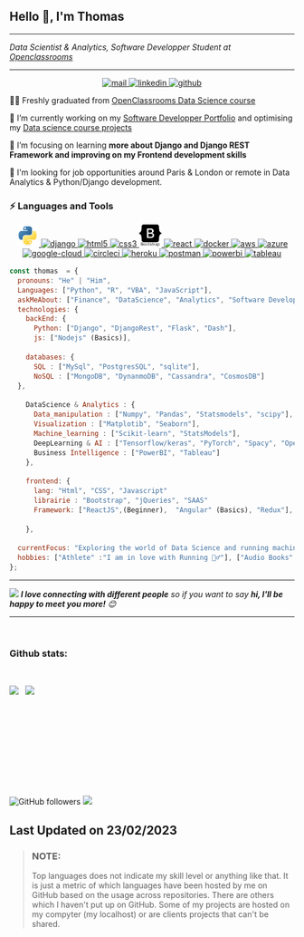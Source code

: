 <h2>Hello 🙂, I'm Thomas </h2>

---

<p><em> Data Scientist & Analytics, Software Developper Student at <a href="https://openclassrooms.com/fr/paths/164-data-scientist#path-tabs">Openclassrooms</a>
</em></p>

---

<p align="center">
    <a href="mailto:thomas.awounfouet@gmail.com">
        <img src="https://img.shields.io/badge/mail-%23ff4343.svg?&style=for-the-badge&logo=gmail&logoColor=white"  alt="mail"/>
    </a>
    <a href="[tawounfouet](https://www.linkedin.com/in/thomas-awounfouet-83732186/)">
        <img src="https://img.shields.io/badge/Linkedin-0072b1?style=for-the-badge&logo=linkedin&logoColor=white" alt="linkedin"/>
    </a>
    <a href="https://github.com/tawounfouet">
        <img src="https://img.shields.io/badge/Github-000000?style=for-the-badge&logo=github&logoColor=white" alt="github"/>
    </a>
</p>

👩‍🎓 Freshly graduated from [OpenClassrooms Data Science course](https://openclassrooms.com/fr/paths/164-data-scientist#path-tabs)

🔭 I’m currently working on my [Software Developper Portfolio](https://github.com/tawounfouet/software-developper-portfolio) and optimising my [Data science course projects](https://github.com/tawounfouet/data-scientist-openclassrooms-x-centralsupelec) 

📌 I’m focusing on learning **more about Django and Django REST Framework and improving on my Frontend development skills**

💼 I'm looking for job opportunities around Paris & London or remote in Data Analytics & Python/Django development.

### ⚡ Languages and Tools

<p align="center">
    <a href="https://www.python.org" target="_blank" rel="noreferrer"> <img src="https://raw.githubusercontent.com/devicons/devicon/master/icons/python/python-original.svg" alt="python" width="40" height="40"/> </a> 
    <a href="https://www.djangoproject.com/" target="_blank" rel="noreferrer"> <img src="https://cdn.worldvectorlogo.com/logos/django.svg" alt="django" width="40" height="40"/> </a>
    <a href="https://www.w3.org/html/" target="_blank" rel="noreferrer"> <img src="https://www.blog-nouvelles-technologies.fr/wp-content/uploads/2011/01/html5-logo-1.png" alt="html5" width="40" height="40"/> </a>
    <a href="https://www.w3schools.com/css/" target="_blank" rel="noreferrer"> <img src="https://upload.wikimedia.org/wikipedia/commons/thumb/6/62/CSS3_logo.svg/800px-CSS3_logo.svg.png" alt="css3" width="40" height="40"/> </a>
    <a href="https://getbootstrap.com" target="_blank" rel="noreferrer"> <img src="https://raw.githubusercontent.com/devicons/devicon/master/icons/bootstrap/bootstrap-plain-wordmark.svg" alt="bootstrap" width="40" height="40"/> </a>
    <a href="https://fr.legacy.reactjs.org/" target="_blank" rel="noreferrer"> <img src="https://upload.wikimedia.org/wikipedia/commons/a/a7/React-icon.svg" alt="react" width="40" height="40"/> </a>
    <a href="https://www.docker.com/" target="_blank" rel="noreferrer"> <img src="https://www.docker.com/wp-content/uploads/2022/03/vertical-logo-monochromatic.png" alt="docker" width="45" height="40"/> </a> 
   <a href="https://aws.amazon.com/fr/" target="_blank" rel="noreferrer"> <img src="https://upload.wikimedia.org/wikipedia/commons/9/93/Amazon_Web_Services_Logo.svg" alt="aws" width="45" height="40"/> </a> 
   <a href="https://azure.microsoft.com/fr-fr" target="_blank" rel="noreferrer"> <img src="https://download.logo.wine/logo/Microsoft_Azure/Microsoft_Azure-Logo.wine.png" alt="azure" width="55" height="50"/> </a> 
   <a href="https://cloud.google.com/" target="_blank" rel="noreferrer"> <img src="https://www.pngmart.com/files/23/Google-Cloud-Logo-PNG-Isolated-File.png" alt="google-cloud" width="45" height="40"/> </a> 
    <a href="https://circleci.com" target="_blank" rel="noreferrer"> <img src="https://cdn.icon-icons.com/icons2/2107/PNG/512/file_type_circleci_icon_130690.png" alt="circleci" width="40" height="40"/> </a>
    <a href="https://heroku.com" target="_blank" rel="noreferrer"> <img src="https://www.vectorlogo.zone/logos/heroku/heroku-icon.svg" alt="heroku" width="40" height="40"/> </a>
    <a href="https://postman.com" target="_blank" rel="noreferrer"> <img src="https://www.vectorlogo.zone/logos/getpostman/getpostman-icon.svg" alt="postman" width="40" height="40"/> </a>
    <a href="https://www.photoshop.com/en" target="_blank" rel="noreferrer"> <img src="https://upload.wikimedia.org/wikipedia/commons/thumb/c/cf/New_Power_BI_Logo.svg/1200px-New_Power_BI_Logo.svg.png" alt="powerbi" width="40" height="40"/> </a>
    <a href=https://www.adobe.com/products/indesign.html" target="_blank" rel="noreferrer"> <img src="https://upload.wikimedia.org/wikipedia/commons/4/4b/Tableau_Logo.png" alt="tableau" width="100" height="40"/> </a>
</p>


```Javascript
const thomas  = {
  pronouns: "He" | "Him",
  Languages: ["Python", "R", "VBA", "JavaScript"],
  askMeAbout: ["Finance", "DataScience", "Analytics", "Software Development",  "Runner Addict 🏃‍♂️"],
  technologies: {
    backEnd: {
      Python: ["Django", "DjangoRest", "Flask", "Dash"],
      js: ["Nodejs" (Basics)], 
    
    databases: {
      SQL : ["MySql", "PostgresSQL", "sqlite"],
      NoSQL : ["MongoDB", "DynanmoDB", "Cassandra", "CosmosDB"]
  },
    
    DataScience & Analytics : {
      Data_manipulation : ["Numpy", "Pandas", "Statsmodels", "scipy"],
      Visualization : ["Matplotib", "Seaborn"],
      Machine_learning : ["Scikit-learn", "StatsModels"],
      DeepLearning & AI : ["Tensorflow/keras", "PyTorch", "Spacy", "OpenCV"],
      Business Intelligence : ["PowerBI", "Tableau"]
    },
     
    frontend: {
      lang: "Html", "CSS", "Javascript"
      librairie : "Bootstrap", "jQueries", "SAAS" 
      Framework: ["ReactJS",(Beginner),  "Angular" (Basics), "Redux"],
     
    },
    
  currentFocus: "Exploring the world of Data Science and running machine learning models in the Field of Finance ",
  hobbies: ["Athlete" :"I am in love with Running 🏃‍♂️"], ["Audio Books" : "I listen most of the sefl-developpement audios book and Motivationnal track]
};
```




---

<img src="https://media.giphy.com/media/LnQjpWaON8nhr21vNW/giphy.gif" width="60"> <em><b>I love connecting with different people</b> so if you want to say <b>hi, I'll be happy to meet you more!</b> 😊</em>

---

<br/>

### Github stats:

<br/>

<p style="display:flex;">
<img height="180em" style="margin-right: 12px;" src="https://github-readme-stats.vercel.app/api?username=tawounfouet&count_private=true&show_icons=true&theme=radical"/> 
  
  
<img height="180em" src="https://github-readme-stats.vercel.app/api/top-langs/?username=tawounfouet&layout=compact&text_color=daf7dc&bg_color=151515&hide=css,html,php"/>


![GitHub followers](https://img.shields.io/github/followers/tawounfouet?label=Follow&style=social)
![](https://visitor-badge.glitch.me/badge?page_id=tawounfouet.tawounfouet)

</p>

## Last Updated on 23/02/2023

> ### NOTE:
>
> Top languages does not indicate my skill level or anything like that. It is just a metric of which languages have been hosted by me on GitHub based on the usage across repositories. There are others which I haven't put up on GitHub. Some of my projects are hosted on my compyter (my localhost) or are clients projects that can't be shared.
